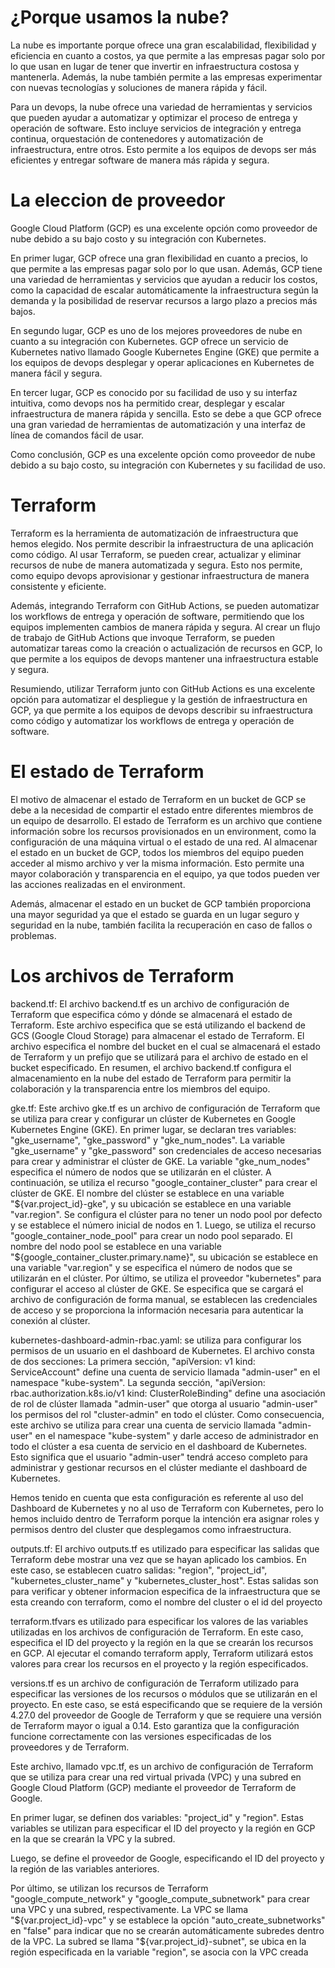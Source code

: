 # ¿Porque usamos la nube?

La nube es importante porque ofrece una gran escalabilidad, flexibilidad y eficiencia en cuanto a costos, ya que permite a las empresas pagar solo por lo que usan en lugar de tener que invertir en infraestructura costosa y mantenerla. Además, la nube también permite a las empresas experimentar con nuevas tecnologías y soluciones de manera rápida y fácil.

Para un devops, la nube ofrece una variedad de herramientas y servicios que pueden ayudar a automatizar y optimizar el proceso de entrega y operación de software. Esto incluye servicios de integración y entrega continua, orquestación de contenedores y automatización de infraestructura, entre otros. Esto permite a los equipos de devops ser más eficientes y entregar software de manera más rápida y segura.

# La eleccion de proveedor

Google Cloud Platform (GCP) es una excelente opción como proveedor de nube debido a su bajo costo y su integración con Kubernetes.

En primer lugar, GCP ofrece una gran flexibilidad en cuanto a precios, lo que permite a las empresas pagar solo por lo que usan. Además, GCP tiene una variedad de herramientas y servicios que ayudan a reducir los costos, como la capacidad de escalar automáticamente la infraestructura según la demanda y la posibilidad de reservar recursos a largo plazo a precios más bajos.

En segundo lugar, GCP es uno de los mejores proveedores de nube en cuanto a su integración con Kubernetes. GCP ofrece un servicio de Kubernetes nativo llamado Google Kubernetes Engine (GKE) que permite a los equipos de devops desplegar y operar aplicaciones en Kubernetes de manera fácil y segura.

En tercer lugar, GCP es conocido por su facilidad de uso y su interfaz intuitiva, como devops nos ha permitido crear, desplegar y escalar infraestructura de manera rápida y sencilla. Esto se debe a que GCP ofrece una gran variedad de herramientas de automatización y una interfaz de línea de comandos fácil de usar.

Como conclusión, GCP es una excelente opción como proveedor de nube debido a su bajo costo, su integración con Kubernetes y su facilidad de uso.

# Terraform

Terraform es la herramienta de automatización de infraestructura que hemos elegido. Nos permite describir la infraestructura de una aplicación como código. Al usar Terraform, se pueden crear, actualizar y eliminar recursos de nube de manera automatizada y segura. Esto nos permite, como equipo devops aprovisionar y gestionar infraestructura de manera consistente y eficiente.

Además, integrando Terraform con GitHub Actions, se pueden automatizar los workflows de entrega y operación de software, permitiendo que los equipos implementen cambios de manera rápida y segura. Al crear un flujo de trabajo de GitHub Actions que invoque Terraform, se pueden automatizar tareas como la creación o actualización de recursos en GCP, lo que permite a los equipos de devops mantener una infraestructura estable y segura.

Resumiendo, utilizar Terraform junto con GitHub Actions es una excelente opción para automatizar el despliegue y la gestión de infraestructura en GCP, ya que permite a los equipos de devops describir su infraestructura como código y automatizar los workflows de entrega y operación de software. 

# El estado de Terraform

El motivo de almacenar el estado de Terraform en un bucket de GCP se debe a la necesidad de compartir el estado entre diferentes miembros de un equipo de desarrollo. El estado de Terraform es un archivo que contiene información sobre los recursos provisionados en un environment, como la configuración de una máquina virtual o el estado de una red. Al almacenar el estado en un bucket de GCP, todos los miembros del equipo pueden acceder al mismo archivo y ver la misma información. Esto permite una mayor colaboración y transparencia en el equipo, ya que todos pueden ver las acciones realizadas en el environment.

Además, almacenar el estado en un bucket de GCP también proporciona una mayor seguridad ya que el estado se guarda en un lugar seguro y seguridad en la nube, también facilita la recuperación en caso de fallos o problemas.

# Los archivos de Terraform

backend.tf: El archivo backend.tf es un archivo de configuración de Terraform que especifica cómo y dónde se almacenará el estado de Terraform. Este archivo especifica que se está utilizando el backend de GCS (Google Cloud Storage) para almacenar el estado de Terraform. El archivo especifica el nombre del bucket en el cual se almacenará el estado de Terraform y un prefijo que se utilizará para el archivo de estado en el bucket especificado. En resumen, el archivo backend.tf configura el almacenamiento en la nube del estado de Terraform para permitir la colaboración y la transparencia entre los miembros del equipo.

gke.tf: Este archivo gke.tf es un archivo de configuración de Terraform que se utiliza para crear y configurar un clúster de Kubernetes en Google Kubernetes Engine (GKE).
En primer lugar, se declaran tres variables: "gke_username", "gke_password" y "gke_num_nodes". La variable "gke_username" y "gke_password" son credenciales de acceso necesarias para crear y administrar el clúster de GKE. La variable "gke_num_nodes" especifica el número de nodos que se utilizarán en el clúster.
A continuación, se utiliza el recurso "google_container_cluster" para crear el clúster de GKE. El nombre del clúster se establece en una variable "${var.project_id}-gke", y su ubicación se establece en una variable "var.region". Se configura el clúster para no tener un nodo pool por defecto y se establece el número inicial de nodos en 1.
Luego, se utiliza el recurso "google_container_node_pool" para crear un nodo pool separado. El nombre del nodo pool se establece en una variable "${google_container_cluster.primary.name}", su ubicación se establece en una variable "var.region" y se especifica el número de nodos que se utilizarán en el clúster.
Por último, se utiliza el proveedor "kubernetes" para configurar el acceso al clúster de GKE. Se especifica que se cargará el archivo de configuración de forma manual, se establecen las credenciales de acceso y se proporciona la información necesaria para autenticar la conexión al clúster.

kubernetes-dashboard-admin-rbac.yaml: se utiliza para configurar los permisos de un usuario en el dashboard de Kubernetes.
El archivo consta de dos secciones:
La primera sección, "apiVersion: v1 kind: ServiceAccount" define una cuenta de servicio llamada "admin-user" en el namespace "kube-system".
La segunda sección, "apiVersion: rbac.authorization.k8s.io/v1 kind: ClusterRoleBinding" define una asociación de rol de clúster llamada "admin-user" que otorga al usuario "admin-user" los permisos del rol "cluster-admin" en todo el clúster.
Como consecuencia, este archivo se utiliza para crear una cuenta de servicio llamada "admin-user" en el namespace "kube-system" y darle acceso de administrador en todo el clúster a esa cuenta de servicio en el dashboard de Kubernetes. Esto significa que el usuario "admin-user" tendrá acceso completo para administrar y gestionar recursos en el clúster mediante el dashboard de Kubernetes.

Hemos tenido en cuenta que esta configuración es referente al uso del Dashboard de Kubernetes y no al uso de Terraform con Kubernetes, pero lo hemos incluido dentro de Terraform porque la intención era asignar roles y permisos dentro del cluster que desplegamos como infraestructura.

outputs.tf: El archivo outputs.tf es utilizado para especificar las salidas que Terraform debe mostrar una vez que se hayan aplicado los cambios. En este caso, se establecen cuatro salidas: "region", "project_id", "kubernetes_cluster_name" y "kubernetes_cluster_host". Estas salidas son para verificar y obtener informacion especifica de la infraestructura que se esta creando con terraform, como el nombre del cluster o el id del proyecto

terraform.tfvars es utilizado para especificar los valores de las variables utilizadas en los archivos de configuración de Terraform. En este caso, especifica el ID del proyecto y la región en la que se crearán los recursos en GCP. Al ejecutar el comando terraform apply, Terraform utilizará estos valores para crear los recursos en el proyecto y la región especificados. 

versions.tf es un archivo de configuración de Terraform utilizado para especificar las versiones de los recursos o módulos que se utilizarán en el proyecto. En este caso, se está especificando que se requiere de la versión 4.27.0 del proveedor de Google de Terraform y que se requiere una versión de Terraform mayor o igual a 0.14. Esto garantiza que la configuración funcione correctamente con las versiones especificadas de los proveedores y de Terraform.

Este archivo, llamado vpc.tf, es un archivo de configuración de Terraform que se utiliza para crear una red virtual privada (VPC) y una subred en Google Cloud Platform (GCP) mediante el proveedor de Terraform de Google.

En primer lugar, se definen dos variables: "project_id" y "region". Estas variables se utilizan para especificar el ID del proyecto y la región en GCP en la que se crearán la VPC y la subred.

Luego, se define el proveedor de Google, especificando el ID del proyecto y la región de las variables anteriores.

Por último, se utilizan los recursos de Terraform "google_compute_network" y "google_compute_subnetwork" para crear una VPC y una subred, respectivamente. La VPC se llama "${var.project_id}-vpc" y se establece la opción "auto_create_subnetworks" en "false" para indicar que no se crearán automáticamente subredes dentro de la VPC. La subred se llama "${var.project_id}-subnet", se ubica en la región especificada en la variable "region", se asocia con la VPC creada
